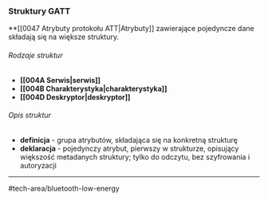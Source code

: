 ### Struktury GATT
**[[0047 Atrybuty protokołu ATT|Atrybuty]] zawierające pojedyncze dane składają się na większe struktury.

###### Rodzaje struktur
- **[[004A Serwis|serwis]]**
- **[[004B Charakterystyka|charakterystyka]]**
- **[[004D Deskryptor|deskryptor]]**

###### Opis struktur
- **definicja** - grupa atrybutów, składająca się na konkretną strukturę
- **deklaracja** - pojedynczy atrybut, pierwszy w strukturze, opisujący większość metadanych struktury; tylko do odczytu, bez szyfrowania i autoryzacji

---
#tech-area/bluetooth-low-energy 